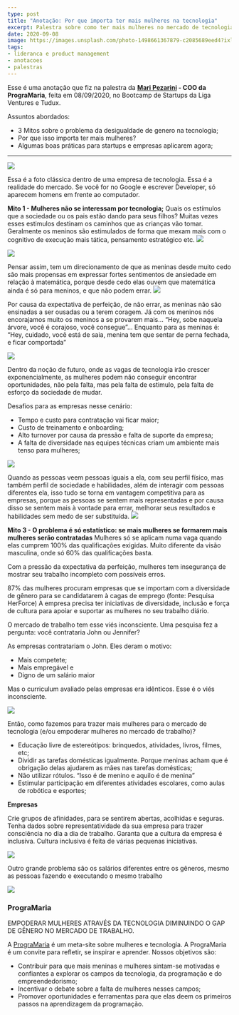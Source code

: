 ```yaml
---
type: post
title: "Anotação: Por que importa ter mais mulheres na tecnologia"
excerpt: Palestra sobre como ter mais mulheres no mercado de tecnologia
date: 2020-09-08
image: https://images.unsplash.com/photo-1498661367879-c2085689eed4?ixlib=rb-1.2.1&ixid=eyJhcHBfaWQiOjEyMDd9&auto=format&fit=crop&w=1950&q=80
tags:
- lideranca e product management
- anotacoes
- palestras
---
```


Esse é uma anotação que fiz na palestra da **[Mari Pezarini](https://twitter.com/maripezarini) - COO da PrograMaria**, feita em 08/09/2020, no Bootcamp de Startups da Liga Ventures e Tudux.

Assuntos abordados:

- 3 Mitos sobre o problema da desigualdade de genero na tecnologia;
- Por que isso importa ter mais mulheres?
- Algumas boas práticas para startups e empresas aplicarem agora;

---

![](/images/uploads/images-post-mulheres-tecnologia/517B423A-9086-4B9B-8501-16B437D9BCFF.png)

Essa é a foto clássica dentro de uma empresa de tecnologia. Essa é a realidade do mercado. Se você for no Google e escrever Developer, só aparecem homens em frente ao computador. 

**Mito 1 - Mulheres não se interessam por tecnologia;**
Quais os estímulos que a sociedade ou os pais estão dando para seus filhos? Muitas vezes esses estimulos destinam os caminhos que as crianças vão tomar. Geralmente os meninos são estimulados de forma que mexam mais com o cognitivo de execução mais tática, pensamento estratégico etc.
![](/images/uploads/images-post-mulheres-tecnologia/F4CDDF5E-DEC5-41CA-8C8A-1C0234B6E916.png)

![](/images/uploads/images-post-mulheres-tecnologia/B8841A08-084A-4CDB-B35E-BFE31CF8CF6E.png)

Pensar assim, tem um direcionamento de que as meninas desde muito cedo são mais propensas em expressar fortes sentimentos de ansiedade em relação à matemática, porque desde cedo elas ouvem que matemática ainda é só para meninos, e que não podem errar.
![](/images/uploads/images-post-mulheres-tecnologia/8926DD40-444C-4E4A-8447-A2E073B12836.png)

Por causa da expectativa de perfeição, de não errar, as meninas não são ensinadas a ser ousadas ou a terem coragem. Já com os meninos nós encorajamos muito os meninos a se provarem mais…  “Hey, sobe naquela árvore, você é corajoso, você consegue”… Enquanto para as meninas é: “Hey, cuidado, você está de saia, menina tem que sentar de perna fechada, e ficar comportada”

![](/images/uploads/images-post-mulheres-tecnologia/F7CB0FC4-D4E3-4911-9E0E-404B019EB2E1.png)

Dentro da noção de futuro, onde as vagas de tecnologia irão crescer exponencialmente, as mulheres podem não conseguir encontrar oportunidades, não pela falta, mas pela falta de estimulo, pela falta de esforço da sociedade de mudar.

Desafios para as empresas nesse cenário:
- Tempo e custo para contratação vai ficar maior;
- Custo de treinamento e onboarding;
- Alto turnover por causa da pressão e falta de suporte da empresa;
- A falta de diversidade nas equipes técnicas criam um ambiente mais tenso para mulheres;

![](/images/uploads/images-post-mulheres-tecnologia/2FA7746D-2170-416C-8B4D-905957453734.png)

Quando as pessoas veem pessoas iguais a ela, com seu perfil físico, mas também perfil de sociedade e habilidades, além de interagir com pessoas diferentes ela, isso tudo se torna em vantagem competitiva para as empresas, porque as pessoas se sentem mais representadas e por causa disso se sentem mais à vontade para errar, melhorar seus resultados e habilidades sem medo de ser substituída.
![](/images/uploads/images-post-mulheres-tecnologia/7C6DB243-663C-4016-B6E0-3D712D1384C9.png)

**Mito 3 - O problema é só estatístico: se mais mulheres se formarem mais mulheres serão contratadas**
Mulheres só se aplicam numa vaga quando elas cumprem 100% das qualificações exigidas. Muito diferente da visão masculina, onde só 60% das qualificações basta.

Com a pressão da expectativa da perfeição, mulheres tem insegurança de mostrar seu trabalho incompleto com possíveis erros.

87% das mulheres procuram empresas que se importam com a diversidade de gênero para se candidatarem à cagas de emprego (fonte: Pesquisa HerForce)
A empresa precisa ter iniciativas de diversidade, inclusão e força de cultura para apoiar e suportar as mulheres no seu trabalho diário.

O mercado de trabalho tem esse viés inconsciente. 
Uma pesquisa fez a pergunta: você contrataria John ou Jennifer?

As empresas contratariam o John. Eles deram o motivo:

- Mais competete;
- Mais empregável e 
- Digno de um salário maior

Mas o curriculum avaliado pelas empresas era idênticos.
Esse é o viés inconsciente.

![](/images/uploads/images-post-mulheres-tecnologia/4BC9BAC4-7FCE-4EFD-A596-0B12B7131CE2.png)

Então, como fazemos para trazer mais mulheres para o mercado de tecnologia (e/ou empoderar mulheres no mercado de trabalho)?

- Educação livre de estereótipos: brinquedos, atividades, livros, filmes, etc;
- Dividir as tarefas domésticas igualmente. Porque meninas acham que é obrigação delas ajudarem as mães nas tarefas domésticas;
- Não utilizar rótulos. “Isso é de menino e aquilo é de menina”
- Estimular participação em diferentes atividades escolares, como aulas de robótica e esportes;

**Empresas**

Crie grupos de afinidades, para se sentirem abertas, acolhidas e seguras. Tenha dados sobre representatividade da sua empresa para trazer consciência no dia a dia de trabalho. Garanta que a cultura da empresa é inclusiva. Cultura inclusiva é feita de várias pequenas iniciativas.

![](/images/uploads/images-post-mulheres-tecnologia/81179D80-BFFC-4FF9-91DA-374172A620E8.png)

Outro grande problema são os salários diferentes entre os gêneros, mesmo as pessoas fazendo e executando o mesmo trabalho

![](/images/uploads/images-post-mulheres-tecnologia/F48C25DB-A0A5-4683-8A86-3E411B62EF54.png)

### PrograMaria

EMPODERAR MULHERES ATRAVÉS DA TECNOLOGIA DIMINUINDO O GAP DE GÊNERO NO MERCADO DE TRABALHO.

A [PrograMaria](https://www.programaria.org/sobre-nos/) é um meta-site sobre mulheres e tecnologia. A PrograMaria é um convite para refletir, se inspirar e aprender. Nossos objetivos são:

- Contribuir para que mais meninas e mulheres sintam-se motivadas e confiantes a explorar os campos da tecnologia, da programação e do empreendedorismo;
- Incentivar o debate sobre a falta de mulheres nesses campos;
- Promover oportunidades e ferramentas para que elas deem os primeiros passos na aprendizagem da programação.